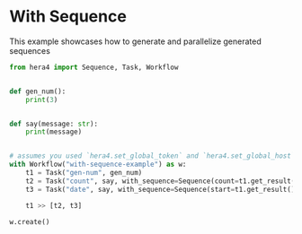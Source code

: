 # With Sequence

This example showcases how to generate and parallelize generated sequences

```python
from hera4 import Sequence, Task, Workflow


def gen_num():
    print(3)


def say(message: str):
    print(message)


# assumes you used `hera4.set_global_token` and `hera4.set_global_host` so that the workflow can be submitted
with Workflow("with-sequence-example") as w:
    t1 = Task("gen-num", gen_num)
    t2 = Task("count", say, with_sequence=Sequence(count=t1.get_result(), start=0))
    t3 = Task("date", say, with_sequence=Sequence(start=t1.get_result(), end=5, format="2020-05-%02X"))

    t1 >> [t2, t3]

w.create()
```

